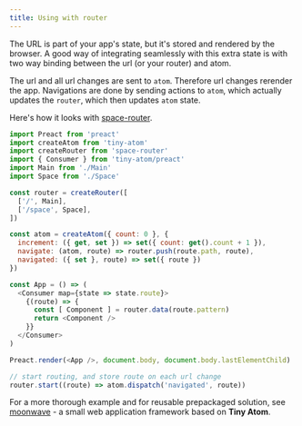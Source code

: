 ```yaml
---
title: Using with router
---
```


The URL is part of your app's state, but it's stored and rendered by the browser. A good way of integrating seamlessly with this extra state is with two way binding between the url (or your router) and atom.

The url and all url changes are sent to `atom`. Therefore url changes rerender the app. Navigations are done by sending actions to `atom`, which actually updates the `router`, which then updates `atom` state.

Here's how it looks with [space-router](https://github.com/KidkArolis/space-router).

```js
import Preact from 'preact'
import createAtom from 'tiny-atom'
import createRouter from 'space-router'
import { Consumer } from 'tiny-atom/preact'
import Main from './Main'
import Space from './Space'

const router = createRouter([
  ['/', Main],
  ['/space', Space],
])

const atom = createAtom({ count: 0 }, {
  increment: ({ get, set }) => set({ count: get().count + 1 }),
  navigate: (atom, route) => router.push(route.path, route),
  navigated: ({ set }, route) => set({ route })
})

const App = () => (
  <Consumer map={state => state.route}>
    {(route) => {
      const [ Component ] = router.data(route.pattern)
      return <Component />
    }}
  </Consumer>
)

Preact.render(<App />, document.body, document.body.lastElementChild)

// start routing, and store route on each url change
router.start((route) => atom.dispatch('navigated', route))
```

For a more thorough example and for reusable prepackaged solution, see [moonwave](https://github.com/KidkArolis/moonwave) - a small web application framework based on **Tiny Atom**.
